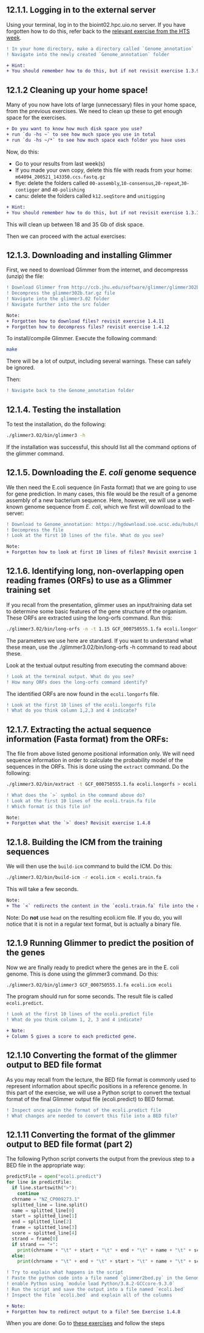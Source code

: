 ## 12.1.1. Logging in to the external server
Using your terminal, log in to the bioint02.hpc.uio.no server. If you have forgotten how to do this, refer back to the [relevant exercise from the HTS week](https://github.com/BIOS3010/Module-10-HTS/blob/main/00-Get_started.md#logging-on-to-the-server).

```diff
! In your home directory, make a directory called `Genome_annotation`
! Navigate into the newly created `Genome_annotation` folder
```

```diff
+ Hint:
+ You should remember how to do this, but if not revisit exercise 1.3.9 and 1.3.3
```

## 12.1.2 Cleaning up your home space!
Many of you now have lots of large (unnecessary) files in your home space, from the previous exercises. We need to clean up these to get enough space for the exercises.

```diff
+ Do you want to know how much disk space you use?
+ run `du -hs ~` to see how much space you use in total
+ run `du -hs ~/*` to see how much space each folder you have uses
```

Now, do this:
- Go to your results from last week(s)
- If you made your own copy, delete this file with reads from your home: `m64094_200521_143350.ccs.fastq.gz`
- flye: delete the folders called `00-assembly`,`10-consensus`,`20-repeat`,`30-contigger` and `40-polishing`
- canu: delete the folders called `k12.seqStore` and `unitigging`

```diff
+ Hint:
+ You should remember how to do this, but if not revisit exercise 1.3.10 and 1.3.11
```

This will clean up between 18 and 35 Gb of disk space.

Then we can proceed with the actual exercises:


## 12.1.3. Downloading and installing Glimmer
First, we need to download Glimmer from the internet, and decompresss (unzip) the file:
```diff
! Download Glimmer from http://ccb.jhu.edu/software/glimmer/glimmer302b.tar.gz to the Genome_annotation folder
! Decompress the glimmer302b.tar.gz file
! Navigate into the glimmer3.02 folder
! Navigate further into the src folder
```

```diff
Note:
+ Forgotten how to download files? revisit exercise 1.4.11
+ Forgotten how to decompress files? revisit exercise 1.4.12
```
To install/compile Glimmer. Execute the following command:

```bash
make
```

There will be a lot of output, including several warnings. These can safely be ignored.

Then:
```diff
! Navigate back to the Genome_annotation folder
```

## 12.1.4. Testing the installation
To test the installation, do the following:
```bash
./glimmer3.02/bin/glimmer3 -h
```
If the installation was successful, this should list all the command options of the glimmer command.

## 12.1.5. Downloading the *E. coli* genome sequence
We then need the E.coli sequence (in Fasta format) that we are going to use for gene prediction. In many cases, this file would be the result of a genome assembly of a new bacterium sequence. Here, however, we will use a well-known genome sequence from *E. coli*, which we first will download to the server:

```diff
! Download to Genome_annotation: https://hgdownload.soe.ucsc.edu/hubs/GCF/000/750/555/GCF_000750555.1/GCF_000750555.1.fa.gz
! Decompress the file
! Look at the first 10 lines of the file. What do you see?
```

```diff
Note:
+ Forgotten how to look at first 10 lines of files? Revisit exercise 1.4.4
```

## 12.1.6. Identifying long, non-overlapping open reading frames (ORFs) to use as a Glimmer training set
If you recall from the presentation, glimmer uses an input/training data set to determine some basic features of the gene structure of the organism. These ORFs are extracted using the long-orfs command. Run this:

```bash
./glimmer3.02/bin/long-orfs -n -t 1.15 GCF_000750555.1.fa ecoli.longorfs
```
The parameters we use here are standard. If you want to understand what these mean, use the ./glimmer3.02/bin/long-orfs -h command to read about these.

Look at the textual output resulting from executing the command above:
```diff
! Look at the terminal output. What do you see?
! How many ORFs does the long-orfs command identify?
```

The identified ORFs are now found in the `ecoli.longorfs` file.
```diff
! Look at the first 10 lines of the ecoli.longorfs file
! What do you think column 1,2,3 and 4 indicate?
```

## 12.1.7. Extracting the actual sequence information (Fasta format) from the ORFs:
The file from above listed genome positional information only. We will need sequence information in order to calculate the probability model of the sequences in the ORFs. This is done using the `extract` command. Do the following:

```bash
./glimmer3.02/bin/extract -t GCF_000750555.1.fa ecoli.longorfs > ecoli.train.fa
```

```diff
! What does the `>` symbol in the command above do?
! Look at the first 10 lines of the ecoli.train.fa file
! Which format is this file in?
```
```diff
Note:
+ Forgotten what the `>` does? Revisit exercise 1.4.8
```

## 12.1.8. Building the ICM from the training sequences
We will then use the `build-icm` command to build the ICM. Do this:
```bash
./glimmer3.02/bin/build-icm -r ecoli.icm < ecoli.train.fa
```

This will take a few seconds.

```diff
Note:
+ The `<` redirects the content in the `ecoli.train.fa` file into the command on the left side
```

Note: Do **not** use `head` on the resulting ecoli.icm file. If you do, you will notice that it is not in a regular text format, but is actually a binary file.

## 12.1.9 Running Glimmer to predict the position of the genes
Now we are finally ready to predict where the genes are in the E. coli genome. This is done using the glimmer3 command. Do this:

```bash
./glimmer3.02/bin/glimmer3 GCF_000750555.1.fa ecoli.icm ecoli
```
The program should run for some seconds. The result file is called `ecoli.predict`.

```diff
! Look at the first 10 lines of the ecoli.predict file
! What do you think column 1, 2, 3 and 4 indicate?
```

```diff
+ Note:
+ Column 5 gives a score to each predicted gene.
```
## 12.1.10 Converting the format of the glimmer output to BED file format
As you may recall from the lecture, the BED file format is commonly used to represent information about specific positions in a reference genome. In this part of the exercise, we will use a Python script to convert the textual format of the final Glimmer output file (ecoli.predict) to BED format.

```diff
! Inspect once again the format of the ecoli.predict file
! What changes are needed to convert this file into a BED file?
```

## 12.1.11 Converting the format of the glimmer output to BED file format (part 2)
The following Python script converts the output from the previous step to a BED file in the appropriate way:

```python
predictFile = open("ecoli.predict")
for line in predictFile:
  if line.startswith(">"):
    continue
  chrname = "NZ_CP009273.1"
  splitted_line = line.split()
  name = splitted_line[0]
  start = splitted_line[1]
  end = splitted_line[2]
  frame = splitted_line[3]
  score = splitted_line[4]
  strand = frame[0]
  if strand == "+":
    print(chrname + "\t" + start + "\t" + end + "\t" + name + "\t" + score + "\t" + strand)
  else:
    print(chrname + "\t" + end + "\t" + start + "\t" + name + "\t" + score + "\t" + strand)
```

```diff
! Try to explain what happens in the script
! Paste the python code into a file named `glimmer2bed.py` in the Genome_annotation folder
! enable Python using `module load Python/3.8.2-GCCcore-9.3.0`
! Run the script and save the output into a file named `ecoli.bed`
! Inspect the file `ecoli.bed` and explain all of the columns
```

```diff
+ Note:
+ Forgotten how to redirect output to a file? See Exercise 1.4.8
```

When you are done: Go to [these exercises](Exercise2.md) and follow the steps
